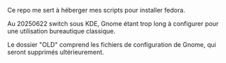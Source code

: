 Ce repo me sert à héberger mes scripts pour installer fedora.

Au 20250622 switch sous KDE, Gnome étant trop long à configurer pour une utilisation bureautique classique.

Le dossier "OLD" comprend les fichiers de configuration de Gnome, qui seront supprimés ultérieurement.
